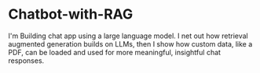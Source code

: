 # Chatbot-with-RAG
I'm Building chat app using a large language model. I net out how retrieval augmented generation builds on LLMs, then I show how custom data, like a PDF, can be loaded and used for more meaningful, insightful chat responses.
